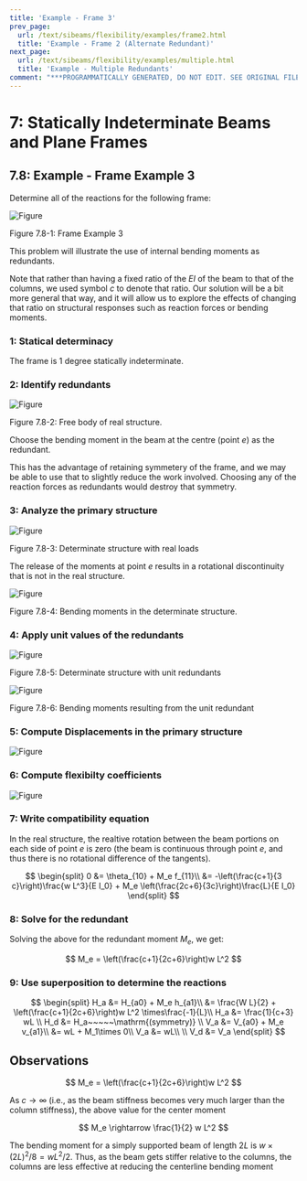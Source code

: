```yaml
---
title: 'Example - Frame 3'
prev_page:
  url: /text/sibeams/flexibility/examples/frame2.html
  title: 'Example - Frame 2 (Alternate Redundant)'
next_page:
  url: /text/sibeams/flexibility/examples/multiple.html
  title: 'Example - Multiple Redundants'
comment: "***PROGRAMMATICALLY GENERATED, DO NOT EDIT. SEE ORIGINAL FILES IN /content***"
---
```

# 7: Statically Indeterminate Beams and Plane Frames

## 7.8: Example -  Frame Example 3

Determine all of the reactions for the following frame:

![Figure](../../../../images/sibeams/flexibility/examples/frame3/frame3-1.svg)

   Figure 7.8-1: Frame Example 3

This problem will illustrate the use of internal bending moments as redundants.

Note that rather than having a fixed ratio of the $EI$ of the beam to that of the columns,
we used symbol $c$ to denote that ratio.  Our solution will be a bit more general that way,
and it will allow us to explore the effects of changing that ratio on structural responses
such as reaction forces or bending moments.


### 1: Statical determinacy

The frame is 1 degree statically indeterminate.

### 2: Identify redundants

![Figure](../../../../images/sibeams/flexibility/examples/frame3/frame3-2.svg)

   Figure 7.8-2: Free body of real structure.

Choose the bending moment in the beam at the centre (point *e*) as the redundant.

This has the advantage of retaining symmetery of the frame, and we may be able to use that
to slightly reduce the work involved.  Choosing any of the reaction forces as redundants
would destroy that symmetry.

### 3: Analyze the primary structure


![Figure](../../../../images/sibeams/flexibility/examples/frame3/frame3-3.svg)

   Figure 7.8-3: Determinate structure with real loads

The release of the moments at point *e* results in a rotational discontinuity that is
not in the real structure.

![Figure](../../../../images/sibeams/flexibility/examples/frame3/frame3-3M.svg)

   Figure 7.8-4: Bending moments in the determinate structure.

### 4: Apply unit values of the redundants

![Figure](../../../../images/sibeams/flexibility/examples/frame3/frame3-4.svg)

   Figure 7.8-5: Determinate structure with unit redundants


![Figure](../../../../images/sibeams/flexibility/examples/frame3/frame3-4m.svg)

   Figure 7.8-6: Bending moments resulting from the unit redundant

### 5: Compute Displacements in the primary structure


![Figure](../../../../images/sibeams/flexibility/examples/frame3/frame3-5.svg)

### 6: Compute flexibilty coefficients

![Figure](../../../../images/sibeams/flexibility/examples/frame3/frame3-6.svg)

### 7: Write compatibility equation

In the real structure, the realtive rotation between the beam portions
on each side of point _e_ is zero (the beam is continuous through
point _e_, and thus there is no rotational difference of the
tangents).

$$
   \begin{split}
   0 &= \theta_{10} + M_e f_{11}\\
     &= -\left(\frac{c+1}{3 c}\right)\frac{w L^3}{E I_0} + M_e \left(\frac{2c+6}{3c}\right)\frac{L}{E I_0}
   \end{split}
$$

### 8: Solve for the redundant

Solving the above for the redundant moment $M_e$, we get:

$$
   M_e = \left(\frac{c+1}{2c+6}\right)w L^2
$$

### 9: Use superposition to determine the reactions

$$
   \begin{split}
   H_a &= H_{a0} + M_e h_{a1}\\
       &= \frac{W L}{2} + \left(\frac{c+1}{2c+6}\right)w L^2 \times\frac{-1}{L}\\
   H_a &= \frac{1}{c+3} wL
   \\
   H_d &= H_a~~~~~\mathrm{(symmetry)}
   \\
   V_a &= V_{a0} + M_e v_{a1}\\
       &= wL + M_1\times 0\\
   V_a &= wL\\
   \\
   V_d &= V_a
   \end{split}
$$

## Observations

$$
   M_e = \left(\frac{c+1}{2c+6}\right)w L^2
$$

As $c\rightarrow\infty$ (i.e., as the beam stiffness becomes very much larger than
the column stiffness), the above value for the center moment

$$
   M_e \rightarrow \frac{1}{2} w L^2
$$

The bending moment for a simply supported beam of length $2L$ is
$w\times(2L)^2/8 = w L^2/2$.  Thus, as the beam gets stiffer relative to the columns, 
the columns are less effective at reducing the centerline bending moment
